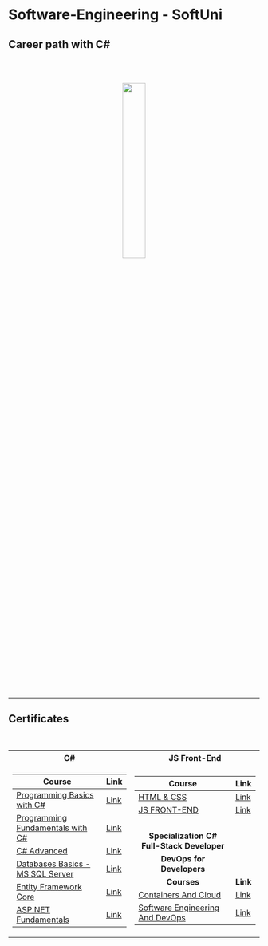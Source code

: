 # Software-Engineering - SoftUni

## Career path with C#

<br/>
<br/>

<p align="center">
<a href="https://softuni.bg/trainings/courses"><img src="https://upload.wikimedia.org/wikipedia/commons/7/76/Logo_Software_University_%28SoftUni%29_-_blue.png"  width="30%"></a>
</p>

<br/>
<br/>

---

<h2> Certificates </h2>

<table align="left">
  
<br/>

<tr>
  <th> C# </th>
  <th> JS Front-End </th>
</tr>

<tr>
<td>

| **Course**                                                                                                                             | **Link**                                                                    |
| -------------------------------------------------------------------------------------------------------------------------------------- | --------------------------------------------------------------------------- |
| <a href="https://softuni.bg/trainings/3629/programming-basics-with-csharp-march-2022" > Programming Basics with C# </a> | <a href="https://softuni.bg/certificates/details/128273/6e5678a2"> Link</a> |
| <a href="https://softuni.bg/trainings/3729/programming-fundamentals-with-csharp-may-2022"> Programming Fundamentals with C# </a>       | <a href="https://softuni.bg/certificates/details/139368/7b2be593"> Link</a> |
| <a href="https://softuni.bg/trainings/3842/csharp-advanced-september-2022"> C# Advanced </a>                                           | <a href="https://softuni.bg/certificates/details/144120/db01d25e"> Link</a> |
| <a href="https://softuni.bg/trainings/3965/ms-sql-january-2023"> Databases Basics - MS SQL Server </a>                                 | <a href="https://softuni.bg/certificates/details/157983/745ffe1b"> Link</a> |
| <a href="https://softuni.bg/trainings/3966/entity-framework-core-february-2023"> Entity Framework Core </a>                            | <a href="https://softuni.bg/certificates/details/164982/6749f28b"> Link</a> |
| <a href="https://softuni.bg/trainings/4105/asp-net-fundamentals-may-2023"> ASP.NET Fundamentals </a>                                   | <a href="https://softuni.bg/certificates/details/175375/aef5648e"> Link</a> |

</td>
<td>

| **Course**                                                                                               | **Link**                                                                    |
| -------------------------------------------------------------------------------------------------------- | --------------------------------------------------------------------------- |
| <a href="https://softuni.bg/trainings/4239/html-and-css-september-2023"> HTML & CSS </a>                 | <a href="https://softuni.bg/certificates/details/190830/12e7a7f9"> Link</a> |
| <a href="https://softuni.bg/trainings/4240/js-front-end-october-2023"> JS FRONT-END </a>                 | <a href="https://softuni.bg/certificates/details/199188/fb05883e"> Link</a> |
| <br/>                                                                                                    |
| <div align="center">**Specialization C# Full-Stack Developer** </div>                                    |
| <div align="center">**DevOps for Developers** </div>                                                     |
| <div align="center">**Courses** </div>                                                                   | **Link**                                                                    |
| <a href="https://softuni.bg/trainings/4359/containers-and-cloud-january-2024"> Containers And Cloud </a> | <a href="https://softuni.bg/certificates/details/206979/10c101a4"> Link</a> |
| <a href="https://softuni.bg/trainings/4360/software-engineering-and-devops-february-2024"> Software Engineering And DevOps </a> | <a href="https://softuni.bg/certificates/details/213340/c94021ad"> Link</a> |                               |

</td>
  
</table>
